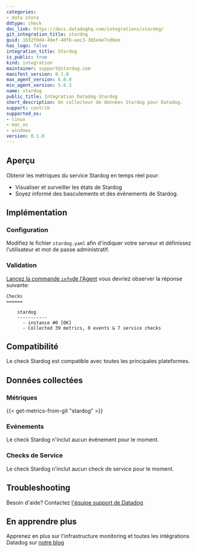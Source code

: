 ```yaml
---
categories:
- data store
ddtype: check
doc_link: https://docs.datadoghq.com/integrations/stardog/
git_integration_title: stardog
guid: 1b32f0d4-49ef-40fb-aec3-365e4e7cd6ee
has_logo: false
integration_title: Stardog
is_public: true
kind: integration
maintainer: support@stardog.com
manifest_version: 0.1.0
max_agent_version: 6.0.0
min_agent_version: 5.6.3
name: stardog
public_title: Intégration Datadog-Stardog
short_description: Un collecteur de données Stardog pour Datadog.
support: contrib
supported_os:
- linux
- mac_os
- windows
version: 0.1.0
---
```




## Aperçu

Obtenir les métriques du service Stardog en temps réel pour:

* Visualiser et surveiller les états de Stardog
* Soyez informé des basculements et des évènements de Stardog.

## Implémentation

### Configuration

Modifiez le fichier `stardog.yaml` afin d'indiquer votre serveur et définissez l'utilisateur et mot de passe administratif.

### Validation

[Lancez la commande `info`de l'Agent](https://docs.datadoghq.com/agent/faq/agent-commands/#agent-status-and-information) vous devriez observer la réponse suivante:

    Checks
    ======

        stardog
        -----------
          - instance #0 [OK]
          - Collected 39 metrics, 0 events & 7 service checks

## Compatibilité

Le check Stardog est compatible avec toutes les principales plateformes.

## Données collectées
### Métriques
{{< get-metrics-from-git "stardog" >}}


### Evénements
Le check Stardog n'inclut aucun événement pour le moment.

### Checks de Service
Le check Stardog n'inclut aucun check de service pour le moment.

## Troubleshooting
Besoin d'aide? Contactez  [l'équipe support de Datadog](http://docs.datadoghq.com/help/).

## En apprendre plus

Apprenez en plus sur l'infrastructure monitoring et toutes les intégrations Datadog sur [notre blog](https://www.datadoghq.com/blog/)
